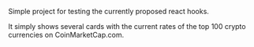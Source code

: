 Simple project for testing the currently proposed react hooks.

It simply shows several cards with the current rates of the top 100 crypto currencies on CoinMarketCap.com.
